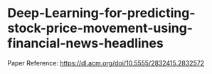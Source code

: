 # Deep-Learning-for-predicting-stock-price-movement-using-financial-news-headlines
Paper Reference: https://dl.acm.org/doi/10.5555/2832415.2832572
